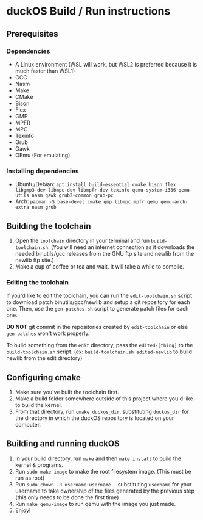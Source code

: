 # duckOS Build / Run instructions

## Prerequisites

### Dependencies
- A Linux environment (WSL will work, but WSL2 is preferred because it is much faster than WSL1)
- GCC
- Nasm
- Make
- CMake
- Bison
- Flex
- GMP
- MPFR
- MPC
- Texinfo
- Grub
- Gawk
- QEmu (For emulating)

### Installing dependencies
- Ubuntu/Debian: `apt install build-essential cmake bison flex libgmp3-dev libmpc-dev libmpfr-dev texinfo qemu-system-i386 qemu-utils nasm gawk grub2-common grub-pc`
- Arch: `pacman -S base-devel cmake gmp libmpc mpfr qemu qemu-arch-extra nasm grub`

## Building the toolchain
1. Open the `toolchain` directory in your terminal and run `build-toolchain.sh`. (You will need an internet connection as it downloads the needed binutils/gcc releases from the GNU ftp site and newlib from the newlib ftp site.)
2. Make a cup of coffee or tea and wait. It will take a while to compile.

### Editing the toolchain
If you'd like to edit the toolchain, you can run the `edit-toolchain.sh` script to download patch binutils/gcc/newlib and setup a git repository for each one. Then, use the `gen-patches.sh` script to generate patch files for each one.

**DO NOT** git commit in the repositories created by `edit-toolchain` or else `gen-patches` won't work properly.

To build something from the `edit` directory, pass the `edited-[thing]` to the `build-toolchain.sh` script. (ex: `build-toolchain.sh edited-newlib` to build newlib from the edit directory)

## Configuring cmake
1. Make sure you've built the toolchain first.
2. Make a build folder somewhere outside of this project where you'd like to build the kernel.
3. From that directory, run `cmake duckos_dir`, substituting `duckos_dir` for the directory in which the duckOS repository is located on your computer.

## Building and running duckOS
1. In your build directory, run `make` and then `make install` to build the kernel & programs.
2. Run `sudo make image` to make the root filesystem image. (This must be run as root)
3. Run `sudo chown -R username:username .` substituting `username` for your username to take ownership of the files generated by the previous step (this only needs to be done the first time)
4. Run `make qemu-image` to run qemu with the image you just made.
5. Enjoy!
